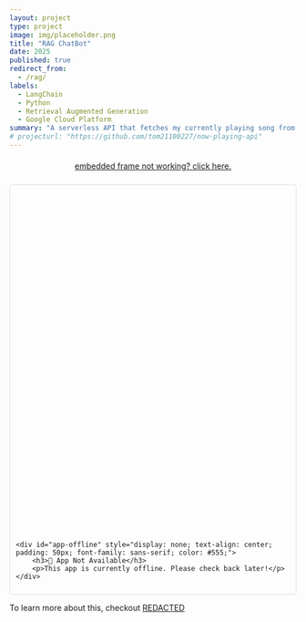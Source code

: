 ```yaml
---
layout: project
type: project
image: img/placeholder.png
title: "RAG ChatBot"
date: 2025
published: true
redirect_from:
  - /rag/
labels:
  - LangChain
  - Python
  - Retrieval Augmented Generation
  - Google Cloud Platform
summary: "A serverless API that fetches my currently playing song from Spotify and Apple Music, deployed with Cloudflare Workers."
# projecturl: "https://github.com/tom21100227/now-playing-api"
---
```


<div style="text-align: center; margin-top: 20px; margin-bottom: 24px;">
    <a href="https://gobbler-game-formally.ngrok-free.app" target="_blank" class="btn btn-primary">
        embedded frame not working? click here.
    </a>
</div>

<div id="streamlit-container" style="border: 1px solid #ddd; border-radius: 5px; padding: 10px;">
    <div id="app-loader" style="width: 100%; height: 600px;"></div>

    <div id="app-offline" style="display: none; text-align: center; padding: 50px; font-family: sans-serif; color: #555;">
        <h3>🚧 App Not Available</h3>
        <p>This app is currently offline. Please check back later!</p>
    </div>
</div>

To learn more about this, checkout [REDACTED](tomhcy.com/404.html)

<script>
    // The static URL for your Streamlit app from ngrok
    const streamlitUrl = "https://gobbler-game-formally.ngrok-free.app";

    const loader = document.getElementById("app-loader");
    const offlineMessage = document.getElementById("app-offline");

    // Function to check if the URL is reachable
    async function checkAppStatus() {
        try {
            // We use 'no-cors' mode because we only need to know if the server responds,
            // not to read its content, which avoids CORS issues.
            const response = await fetch(streamlitUrl, { mode: 'no-cors' });
            
            // If the fetch promise resolves, the server is up.
            showIframe();

        } catch (error) {
            // A TypeError (like "Failed to fetch") indicates a network error,
            // meaning the server is down.
            console.error("App is offline:", error);
            showOfflineMessage();
        }
    }

    // Function to display the iframe
    function showIframe() {
        loader.innerHTML = `
            <iframe
                src="${streamlitUrl}"
                width="100%"
                height="600px"
                style="border:none;">
            </iframe>
        `;
        offlineMessage.style.display = 'none';
    }

    // Function to display the offline message
    function showOfflineMessage() {
        loader.style.display = 'none';
        offlineMessage.style.display = 'block';
    }

    // Run the check when the page loads
    checkAppStatus();
</script>